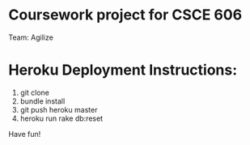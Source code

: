 # Coursework project for CSCE 606

Team: Agilize

# Heroku Deployment Instructions:
1. git clone
2. bundle install
3. git push heroku master
4. heroku run rake db:reset

Have fun!
